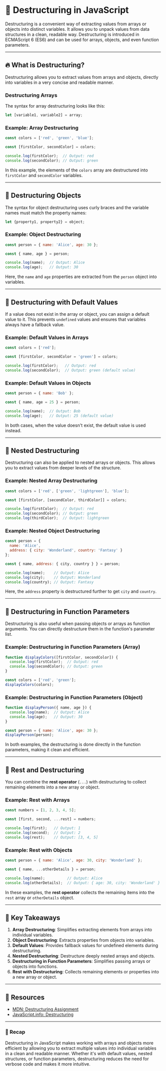 # 🧩 Destructuring in JavaScript

Destructuring is a convenient way of extracting values from arrays or objects into distinct variables. It allows you to unpack values from data structures in a clean, readable way. Destructuring is introduced in ECMAScript 6 (ES6) and can be used for arrays, objects, and even function parameters.

---

## 🔥 What is Destructuring?

Destructuring allows you to extract values from arrays and objects, directly into variables in a very concise and readable manner.

### Destructuring Arrays

The syntax for array destructuring looks like this:

```javascript
let [variable1, variable2] = array;
```

### Example: Array Destructuring

```javascript
const colors = ['red', 'green', 'blue'];

const [firstColor, secondColor] = colors;

console.log(firstColor);  // Output: red
console.log(secondColor); // Output: green
```

In this example, the elements of the `colors` array are destructured into `firstColor` and `secondColor` variables.

---

## 🚀 Destructuring Objects

The syntax for object destructuring uses curly braces and the variable names must match the property names:

```javascript
let {property1, property2} = object;
```

### Example: Object Destructuring

```javascript
const person = { name: 'Alice', age: 30 };

const { name, age } = person;

console.log(name);  // Output: Alice
console.log(age);   // Output: 30
```

Here, the `name` and `age` properties are extracted from the `person` object into variables.

---

## 🧩 Destructuring with Default Values

If a value does not exist in the array or object, you can assign a default value to it. This prevents `undefined` values and ensures that variables always have a fallback value.

### Example: Default Values in Arrays

```javascript
const colors = ['red'];

const [firstColor, secondColor = 'green'] = colors;

console.log(firstColor);   // Output: red
console.log(secondColor);  // Output: green (default value)
```

### Example: Default Values in Objects

```javascript
const person = { name: 'Bob' };

const { name, age = 25 } = person;

console.log(name);  // Output: Bob
console.log(age);   // Output: 25 (default value)
```

In both cases, when the value doesn't exist, the default value is used instead.

---

## 🚀 Nested Destructuring

Destructuring can also be applied to nested arrays or objects. This allows you to extract values from deeper levels of the structure.

### Example: Nested Array Destructuring

```javascript
const colors = ['red', ['green', 'lightgreen'], 'blue'];

const [firstColor, [secondColor, thirdColor]] = colors;

console.log(firstColor);  // Output: red
console.log(secondColor); // Output: green
console.log(thirdColor);  // Output: lightgreen
```

### Example: Nested Object Destructuring

```javascript
const person = {
  name: 'Alice',
  address: { city: 'Wonderland', country: 'Fantasy' }
};

const { name, address: { city, country } } = person;

console.log(name);    // Output: Alice
console.log(city);    // Output: Wonderland
console.log(country); // Output: Fantasy
```

Here, the `address` property is destructured further to get `city` and `country`.

---

## 🧩 Destructuring in Function Parameters

Destructuring is also useful when passing objects or arrays as function arguments. You can directly destructure them in the function's parameter list.

### Example: Destructuring in Function Parameters (Array)

```javascript
function displayColors([firstColor, secondColor]) {
  console.log(firstColor);  // Output: red
  console.log(secondColor); // Output: green
}

const colors = ['red', 'green'];
displayColors(colors);
```

### Example: Destructuring in Function Parameters (Object)

```javascript
function displayPerson({ name, age }) {
  console.log(name);  // Output: Alice
  console.log(age);   // Output: 30
}

const person = { name: 'Alice', age: 30 };
displayPerson(person);
```

In both examples, the destructuring is done directly in the function parameters, making it clean and efficient.

---

## 🚀 Rest and Destructuring

You can combine the **rest operator** (`...`) with destructuring to collect remaining elements into a new array or object.

### Example: Rest with Arrays

```javascript
const numbers = [1, 2, 3, 4, 5];

const [first, second, ...rest] = numbers;

console.log(first);   // Output: 1
console.log(second);  // Output: 2
console.log(rest);    // Output: [3, 4, 5]
```

### Example: Rest with Objects

```javascript
const person = { name: 'Alice', age: 30, city: 'Wonderland' };

const { name, ...otherDetails } = person;

console.log(name);          // Output: Alice
console.log(otherDetails);  // Output: { age: 30, city: 'Wonderland' }
```

In these examples, the **rest operator** collects the remaining items into the `rest` array or `otherDetails` object.

---

## 🧩 Key Takeaways

1. **Array Destructuring**: Simplifies extracting elements from arrays into individual variables.
2. **Object Destructuring**: Extracts properties from objects into variables.
3. **Default Values**: Provides fallback values for undefined elements during destructuring.
4. **Nested Destructuring**: Destructure deeply nested arrays and objects.
5. **Destructuring in Function Parameters**: Simplifies passing arrays or objects into functions.
6. **Rest with Destructuring**: Collects remaining elements or properties into a new array or object.

---

## 🔗 Resources
- [MDN: Destructuring Assignment](https://developer.mozilla.org/en-US/docs/Web/JavaScript/Reference/Operators/Destructuring_assignment)
- [JavaScript.info: Destructuring](https://javascript.info/destructuring-assignment)

---

### 🎉 Recap

Destructuring in JavaScript makes working with arrays and objects more efficient by allowing you to extract multiple values into individual variables in a clean and readable manner. Whether it's with default values, nested structures, or function parameters, destructuring reduces the need for verbose code and makes it more intuitive.


